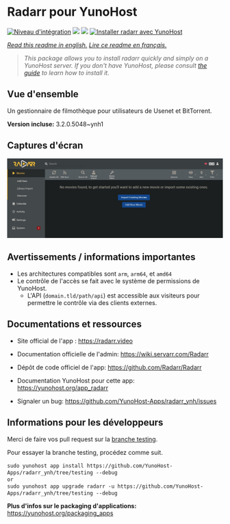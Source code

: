 # Radarr pour YunoHost

[![Niveau d'intégration](https://dash.yunohost.org/integration/radarr.svg)](https://dash.yunohost.org/appci/app/radarr) ![](https://ci-apps.yunohost.org/ci/badges/radarr.status.svg)  ![](https://ci-apps.yunohost.org/ci/badges/radarr.maintain.svg)
[![Installer radarr avec YunoHost](https://install-app.yunohost.org/install-with-yunohost.svg)](https://install-app.yunohost.org/?app=radarr)

*[Read this readme in english.](./README.md)*
*[Lire ce readme en français.](./README_fr.md)*

> *This package allows you to install radarr quickly and simply on a YunoHost server.
If you don't have YunoHost, please consult [the guide](https://yunohost.org/#/install) to learn how to install it.*

## Vue d'ensemble

Un gestionnaire de filmothèque pour utilisateurs de Usenet et BitTorrent.

**Version incluse:** 3.2.0.5048~ynh1




## Captures d'écran


   ![](./doc/screenshots/screenshot.jpg)




## Avertissements / informations importantes

* Les architectures compatibles sont `arm`, `arm64`, et `amd64`
* Le contrôle de l'accès se fait avec le système de permissions de YunoHost.
  * L'API (`domain.tld/path/api`) est accessible aux visiteurs pour permettre le contrôle via des clients externes.



## Documentations et ressources

* Site official de l'app : https://radarr.video

* Documentation officielle de l'admin: https://wiki.servarr.com/Radarr
* Dépôt de code officiel de l'app:  https://github.com/Radarr/Radarr
* Documentation YunoHost pour cette app: https://yunohost.org/app_radarr
* Signaler un bug: https://github.com/YunoHost-Apps/radarr_ynh/issues

## Informations pour les développeurs

Merci de faire vos pull request sur la [branche testing](https://github.com/YunoHost-Apps/radarr_ynh/tree/testing).

Pour essayer la branche testing, procédez comme suit.
```
sudo yunohost app install https://github.com/YunoHost-Apps/radarr_ynh/tree/testing --debug
or
sudo yunohost app upgrade radarr -u https://github.com/YunoHost-Apps/radarr_ynh/tree/testing --debug
```

**Plus d'infos sur le packaging d'applications:** https://yunohost.org/packaging_apps